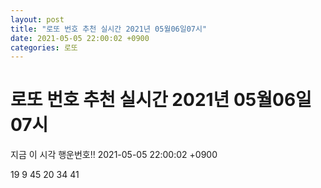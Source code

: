 ```yaml
---
layout: post
title: "로또 번호 추천 실시간 2021년 05월06일07시"
date: 2021-05-05 22:00:02 +0900
categories: 로또
---
```


# 로또 번호 추천 실시간 2021년 05월06일07시

지금 이 시각 행운번호!! 2021-05-05 22:00:02 +0900

 19  9  45  20  34  41 

